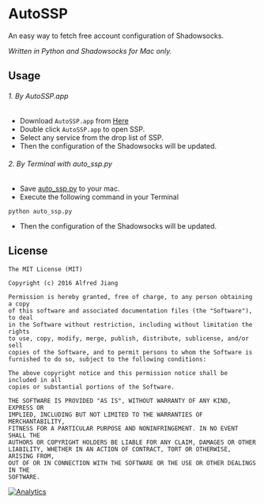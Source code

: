 # AutoSSP

An easy way to fetch free account configuration of Shadowsocks.

*Written in Python and Shadowsocks for Mac only.*

## Usage

###### 1. By AutoSSP.app 

* Download `AutoSSP.app` from [Here](https://github.com/viktyz/AutoSSP/releases/download/0.0.1/AutoSSP.zip)
* Double click `AutoSSP.app` to open SSP.
* Select any service from the drop list of SSP.
* Then the configuration of the Shadowsocks will be updated.

###### 2. By Terminal with auto_ssp.py

* Save [auto_ssp.py](https://github.com/viktyz/AutoSSP/blob/master/auto_ssp.py) to your mac.
* Execute the following command in your Terminal
```shell 
python auto_ssp.py
```
* Then the configuration of the Shadowsocks will be updated.

## License
```
The MIT License (MIT)

Copyright (c) 2016 Alfred Jiang

Permission is hereby granted, free of charge, to any person obtaining a copy
of this software and associated documentation files (the "Software"), to deal
in the Software without restriction, including without limitation the rights
to use, copy, modify, merge, publish, distribute, sublicense, and/or sell
copies of the Software, and to permit persons to whom the Software is
furnished to do so, subject to the following conditions:

The above copyright notice and this permission notice shall be included in all
copies or substantial portions of the Software.

THE SOFTWARE IS PROVIDED "AS IS", WITHOUT WARRANTY OF ANY KIND, EXPRESS OR
IMPLIED, INCLUDING BUT NOT LIMITED TO THE WARRANTIES OF MERCHANTABILITY,
FITNESS FOR A PARTICULAR PURPOSE AND NONINFRINGEMENT. IN NO EVENT SHALL THE
AUTHORS OR COPYRIGHT HOLDERS BE LIABLE FOR ANY CLAIM, DAMAGES OR OTHER
LIABILITY, WHETHER IN AN ACTION OF CONTRACT, TORT OR OTHERWISE, ARISING FROM,
OUT OF OR IN CONNECTION WITH THE SOFTWARE OR THE USE OR OTHER DEALINGS IN THE
SOFTWARE.
```

[![Analytics](https://ga-beacon.appspot.com/UA-76943272-1/autossp/readme?pixel)](https://github.com/igrigorik/ga-beacon)